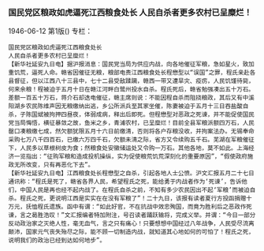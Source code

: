 ### 国民党区粮政如虎逼死江西粮食处长  人民自杀者更多农村已呈糜烂！

1946-06-12
第1版()
专栏：

    国民党区粮政如虎逼死江西粮食处长
    人民自杀者更多农村已呈糜烂！
    【新华社延安九日电】据沪报消息：国民党当局为供应内战，向各地催征军粮，急如星火，致加重饥荒，逼死人命。赣省因催征无粮，粮部电责江西粮食处长程懋型以“误国”之罪，程氏亲赴各县督征，但以江西八十三县中，七十二县受敌蹂躏，赣西一带又遭旱灾、疫疠，人民饥馑待毙，何来余粮！程被迫于五月十日在赣江河畔白鹭州投水自杀。程氏死后，赣省勉强凑出五十万石。差额一百五十万石，蒋介石却迭电催征，赣主席则说：不能因程自杀而阻挠粮政，其后又有中溪阳湖乡农民陈维声因无粮缴纳出逃，乡公所派兵至其家坐催，陈妻被迫于五月十三日吞盐酸自杀，子陈国斌被拘押四昼夜，体弱成病，释出后即死。但程懋型对恶政之死谏，并不能促使国民党当局悔悟，横征暴敛之故，鱼米之乡，青浦农村，已呈糜烂！目前全县军粮派额四万石，人民罄口凑粮缴七成，然欠额犹限五月十六日前缴清，否则将各户存粮没收，并拘案法办。无锡奉命采购七万八千四百石，已缴六万四千石，欠额未清之际，省方又令续购五千石。芜湖在军粮催征下，人民多以草根树皮为食；然粮食处安徽储运处又令购一万石。其他各地，莫不如此。上海经济一览指出：“征购军粮和造成投机操纵，实为促使粮荒饥荒深刻化的重要原因”，“假使政府施政无所改变，只有再恶化下去”。
    【新华社延安九日电】江西粮食处长程懋型之自杀，引起各地人士公愤。沪文汇报五月二十七日通讯称：“程氏是死了，赣省各界人民，希望程氏之死，能给勇于内战者作为‘死谏’，告诉他们，中国人民是再也经不起内战了。在程氏自杀之前，不知有多少农民因出不起‘军粮’而被迫自杀。程氏之死，更说明江西是实实在在没有军粮了”！二十九日，该报有读者夏行方投函捐赠十万元，抚恤程氏遗族。函中有谓：“如此好官，不在抗战中效忠殉国，而竟为胜利后之恶政作死谏，言之曷胜浩叹！”文汇报编者特加附注，号召读者踊跃输将，完成义举。并谓：“今日一部分反动政治家之灭绝人性，毫无血气，言之只有痛心！只要想想中国经过八年战争，人民受尽流离颠沛，国家元气丧失殆尽之际，能不顾一切制造内战，就知道其心地如何的可怕了！程氏之死，说明我们的政治已经到达如何地步”。
